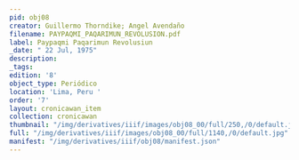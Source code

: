 ```yaml
---
pid: obj08
creator: Guillermo Thorndike; Angel Avendaño
filename: PAYPAQMI_PAQARIMUN_REVOLUSION.pdf
label: Paypaqmi Paqarimun Revolusiun
_date: " 22 Jul, 1975"
description:
_tags:
edition: '8'
object_type: Periódico
location: 'Lima, Peru '
order: '7'
layout: cronicawan_item
collection: cronicawan
thumbnail: "/img/derivatives/iiif/images/obj08_00/full/250,/0/default.jpg"
full: "/img/derivatives/iiif/images/obj08_00/full/1140,/0/default.jpg"
manifest: "/img/derivatives/iiif/obj08/manifest.json"
---
```

